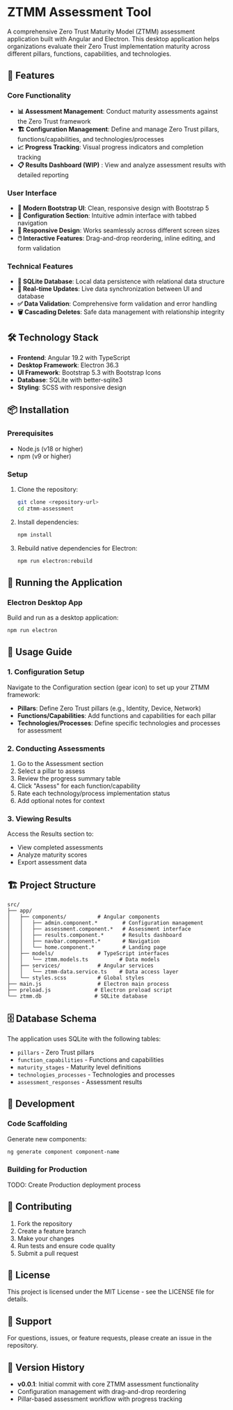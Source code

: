 # ZTMM Assessment Tool

A comprehensive Zero Trust Maturity Model (ZTMM) assessment application built with Angular and Electron. This desktop application helps organizations evaluate their Zero Trust implementation maturity across different pillars, functions, capabilities, and technologies.

## 🚀 Features

### Core Functionality
- **📊 Assessment Management**: Conduct maturity assessments against the Zero Trust framework
- **🏗️ Configuration Management**: Define and manage Zero Trust pillars, functions/capabilities, and technologies/processes
- **📈 Progress Tracking**: Visual progress indicators and completion tracking
- **📋 Results Dashboard (WIP)** : View and analyze assessment results with detailed reporting

### User Interface
- **🎨 Modern Bootstrap UI**: Clean, responsive design with Bootstrap 5
- **🔧 Configuration Section**: Intuitive admin interface with tabbed navigation
- **📱 Responsive Design**: Works seamlessly across different screen sizes
- **🖱️ Interactive Features**: Drag-and-drop reordering, inline editing, and form validation

### Technical Features
- **💾 SQLite Database**: Local data persistence with relational data structure
- **🔄 Real-time Updates**: Live data synchronization between UI and database
- **✅ Data Validation**: Comprehensive form validation and error handling
- **🗑️ Cascading Deletes**: Safe data management with relationship integrity

## 🛠️ Technology Stack

- **Frontend**: Angular 19.2 with TypeScript
- **Desktop Framework**: Electron 36.3
- **UI Framework**: Bootstrap 5.3 with Bootstrap Icons
- **Database**: SQLite with better-sqlite3
- **Styling**: SCSS with responsive design

## 📦 Installation

### Prerequisites
- Node.js (v18 or higher)
- npm (v9 or higher)

### Setup
1. Clone the repository:
   ```bash
   git clone <repository-url>
   cd ztmm-assessment
   ```

2. Install dependencies:
   ```bash
   npm install
   ```

3. Rebuild native dependencies for Electron:
   ```bash
   npm run electron:rebuild
   ```

## 🚀 Running the Application

### Electron Desktop App
Build and run as a desktop application:
```bash
npm run electron
```

## 📖 Usage Guide

### 1. Configuration Setup
Navigate to the Configuration section (gear icon) to set up your ZTMM framework:

- **Pillars**: Define Zero Trust pillars (e.g., Identity, Device, Network)
- **Functions/Capabilities**: Add functions and capabilities for each pillar
- **Technologies/Processes**: Define specific technologies and processes for assessment

### 2. Conducting Assessments
1. Go to the Assessment section
2. Select a pillar to assess
3. Review the progress summary table
4. Click "Assess" for each function/capability
5. Rate each technology/process implementation status
6. Add optional notes for context

### 3. Viewing Results
Access the Results section to:
- View completed assessments
- Analyze maturity scores
- Export assessment data

## 🏗️ Project Structure

```
src/
├── app/
│   ├── components/          # Angular components
│   │   ├── admin.component.*        # Configuration management
│   │   ├── assessment.component.*   # Assessment interface
│   │   ├── results.component.*      # Results dashboard
│   │   ├── navbar.component.*       # Navigation
│   │   └── home.component.*         # Landing page
│   ├── models/              # TypeScript interfaces
│   │   └── ztmm.models.ts          # Data models
│   ├── services/            # Angular services
│   │   └── ztmm-data.service.ts    # Data access layer
│   └── styles.scss          # Global styles
├── main.js                  # Electron main process
├── preload.js              # Electron preload script
└── ztmm.db                 # SQLite database
```

## 🗄️ Database Schema

The application uses SQLite with the following tables:
- `pillars` - Zero Trust pillars
- `function_capabilities` - Functions and capabilities
- `maturity_stages` - Maturity level definitions
- `technologies_processes` - Technologies and processes
- `assessment_responses` - Assessment results

## 🔧 Development

### Code Scaffolding
Generate new components:
```bash
ng generate component component-name
```

### Building for Production

TODO: Create Production deployment process


## 📝 Contributing

1. Fork the repository
2. Create a feature branch
3. Make your changes
4. Run tests and ensure code quality
5. Submit a pull request

## 📄 License

This project is licensed under the MIT License - see the LICENSE file for details.

## 🤝 Support

For questions, issues, or feature requests, please create an issue in the repository.

## 🔄 Version History

- **v0.0.1**: Initial commit with core ZTMM assessment functionality
- Configuration management with drag-and-drop reordering
- Pillar-based assessment workflow with progress tracking
